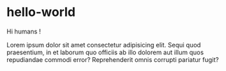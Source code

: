 # hello-world

Hi humans !

Lorem ipsum dolor sit amet consectetur adipisicing elit. Sequi quod praesentium, in et laborum quo officiis ab illo dolorem aut illum quos repudiandae commodi error? Reprehenderit omnis corrupti pariatur fugit?
